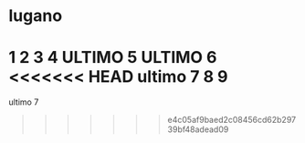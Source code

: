 # lugano
1
2
3
4
ULTIMO 5
ULTIMO 6
<<<<<<< HEAD
ultimo 7
8
9
=======
ultimo 7
>>>>>>> e4c05af9baed2c08456cd62b29739bf48adead09

